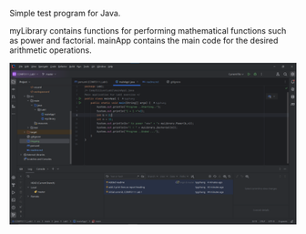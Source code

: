 Simple test program for Java.

myLibrary contains functions for performing mathematical functions such as power and factorial.
mainApp contains the main code for the desired arithmetic operations.

![img_1.png](img_1.png)